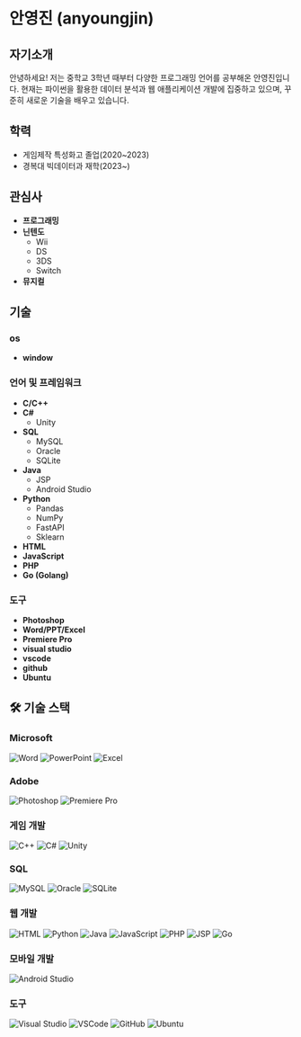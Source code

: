 # 안영진 (anyoungjin)

## 자기소개
안녕하세요! 저는 중학교 3학년 때부터 다양한 프로그래밍 언어를 공부해온 안영진입니다. 현재는 파이썬을 활용한 데이터 분석과 웹 애플리케이션 개발에 집중하고 있으며, 꾸준히 새로운 기술을 배우고 있습니다.

## 학력
- 게임제작 특성화고 졸업(2020~2023)
- 경복대 빅데이터과 재학(2023~)

## 관심사
- **프로그래밍**
- **닌텐도**
  - Wii
  - DS
  - 3DS
  - Switch
- **뮤지컬**

## 기술

### os
- **window**

### 언어 및 프레임워크
- **C/C++**
- **C#**
  - Unity
- **SQL**
  - MySQL
  - Oracle
  - SQLite
- **Java**
  - JSP
  - Android Studio
- **Python**
  - Pandas
  - NumPy
  - FastAPI
  - Sklearn
- **HTML**
- **JavaScript**
- **PHP**
- **Go (Golang)**

### 도구
- **Photoshop**
- **Word/PPT/Excel**
- **Premiere Pro**
- **visual studio**
- **vscode**
- **github**
- **Ubuntu**

## 🛠 기술 스택

### Microsoft
![Word](https://img.shields.io/badge/-Word-2B579A?style=flat&logo=microsoft-word&logoColor=white) ![PowerPoint](https://img.shields.io/badge/-PowerPoint-B7472A?style=flat&logo=microsoft-powerpoint&logoColor=white) ![Excel](https://img.shields.io/badge/-Excel-217346?style=flat&logo=microsoft-excel&logoColor=white)

### Adobe
![Photoshop](https://img.shields.io/badge/-Photoshop-31A8FF?style=flat&logo=adobe-photoshop&logoColor=white) ![Premiere Pro](https://img.shields.io/badge/-Premiere%20Pro-9999FF?style=flat&logo=adobe-premiere-pro&logoColor=white)

### 게임 개발
![C++](https://img.shields.io/badge/-C++-00599C?style=flat&logo=c%2B%2B&logoColor=white) ![C#](https://img.shields.io/badge/-C%23-239120?style=flat&logo=c-sharp&logoColor=white) ![Unity](https://img.shields.io/badge/-Unity-000000?style=flat&logo=unity&logoColor=white)

### SQL
![MySQL](https://img.shields.io/badge/-MySQL-4479A1?style=flat&logo=mysql&logoColor=white)  ![Oracle](https://img.shields.io/badge/-Oracle-F80000?style=flat&logo=oracle&logoColor=white) ![SQLite](https://img.shields.io/badge/-SQLite-003B57?style=flat&logo=sqlite&logoColor=white)

### 웹 개발
![HTML](https://img.shields.io/badge/-HTML-E34F26?style=flat&logo=html5&logoColor=white) ![Python](https://img.shields.io/badge/-Python-3776AB?style=flat&logo=python&logoColor=white) ![Java](https://img.shields.io/badge/-Java-007396?style=flat&logo=java&logoColor=white) ![JavaScript](https://img.shields.io/badge/-JavaScript-F7DF1E?style=flat&logo=javascript&logoColor=black) ![PHP](https://img.shields.io/badge/-PHP-777BB4?style=flat&logo=php&logoColor=white) ![JSP](https://img.shields.io/badge/-JSP-007396?style=flat&logo=java&logoColor=white) ![Go](https://img.shields.io/badge/-Go-00ADD8?style=flat&logo=go&logoColor=white)

### 모바일 개발
![Android Studio](https://img.shields.io/badge/-Android%20Studio-3DDC84?style=flat&logo=android-studio&logoColor=white)

### 도구
![Visual Studio](https://img.shields.io/badge/-Visual%20Studio-5C2D91?style=flat&logo=visual-studio&logoColor=white) ![VSCode](https://img.shields.io/badge/-VSCode-007ACC?style=flat&logo=visual-studio-code&logoColor=white) ![GitHub](https://img.shields.io/badge/-GitHub-181717?style=flat&logo=github&logoColor=white) ![Ubuntu](https://img.shields.io/badge/-Ubuntu-E95420?style=flat&logo=ubuntu&logoColor=white)
